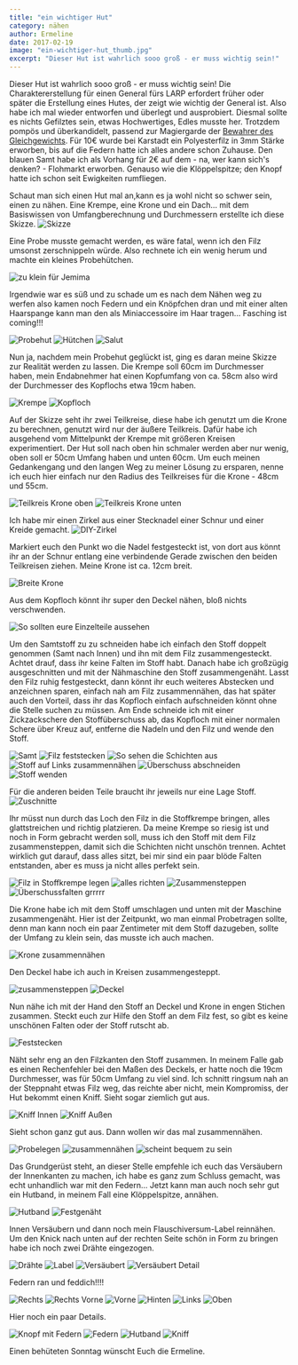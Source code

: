 ```yaml
---
title: "ein wichtiger Hut"
category: nähen
author: Ermeline
date: 2017-02-19
image: "ein-wichtiger-hut_thumb.jpg"
excerpt: "Dieser Hut ist wahrlich sooo groß - er muss wichtig sein!"
---
```


Dieser Hut ist wahrlich sooo groß - er muss wichtig sein!
Die Charaktererstellung für einen General fürs LARP erfordert früher oder später die Erstellung eines Hutes, der zeigt wie wichtig der General ist. Also habe ich mal wieder entworfen und überlegt und ausprobiert. Diesmal sollte es nichts Gefilztes sein, etwas Hochwertiges, Edles musste her. Trotzdem pompös und überkandidelt, passend zur Magiergarde der [Bewahrer des Gleichgewichts](http://magierdinge.de/). Für 10€ wurde bei Karstadt ein Polyesterfilz in 3mm Stärke erworben, bis auf die Federn hatte ich alles andere schon Zuhause. Den blauen Samt habe ich als Vorhang für 2€ auf dem - na, wer kann sich's denken? - Flohmarkt erworben. Genauso wie die Klöppelspitze; den Knopf hatte ich schon seit Ewigkeiten rumfliegen.

Schaut man sich einen Hut mal an,kann es ja wohl nicht so schwer sein, einen zu nähen. Eine Krempe, eine Krone und ein Dach... mit dem Basiswissen von Umfangberechnung und Durchmessern erstellte ich diese Skizze.
![Skizze](_1020717.JPG)

Eine Probe musste gemacht werden, es wäre fatal, wenn ich den Filz umsonst zerschnippeln würde. Also rechnete ich ein wenig herum und machte ein kleines Probehütchen.

![zu klein für Jemima](_1020714.JPG)

Irgendwie war es süß und zu schade um es nach dem Nähen weg zu werfen also kamen noch Federn und ein Knöpfchen dran und mit einer alten Haarspange kann man den als Miniaccessoire im Haar tragen... Fasching ist coming!!!

![Probehut](_1020748.JPG)
![Hütchen](_1020749.JPG)
![Salut](_1020794.JPG)

Nun ja, nachdem mein Probehut geglückt ist, ging es daran meine Skizze zur Realität werden zu lassen.
Die Krempe soll 60cm im Durchmesser haben, mein Endabnehmer hat einen Kopfumfang von ca. 58cm also wird der Durchmesser des Kopflochs etwa 19cm haben. 

![Krempe](_1020726.JPG)
![Kopfloch](_1020725.JPG)

Auf der Skizze seht ihr zwei Teilkreise, diese habe ich genutzt um die Krone zu berechnen, genutzt wird nur der äußere Teilkreis. Dafür habe ich ausgehend vom Mittelpunkt der Krempe mit größeren Kreisen experimentiert. Der Hut soll nach oben hin schmaler werden aber nur wenig, oben soll er 50cm Umfang haben und unten 60cm. Um euch meinen Gedankengang und den langen Weg zu meiner Lösung zu ersparen, nenne ich euch hier einfach nur den Radius des Teilkreises für die Krone - 48cm und 55cm. 

![Teilkreis Krone oben](_1020722.JPG)
![Teilkreis Krone unten](_1020723.JPG)

Ich  habe mir einen Zirkel aus einer Stecknadel einer Schnur und einer Kreide gemacht.
![DIY-Zirkel](_1020719.JPG)

Markiert euch den Punkt wo die Nadel festgesteckt ist, von dort aus könnt ihr an der Schnur entlang eine verbindende Gerade zwischen den beiden Teilkreisen ziehen. Meine Krone ist ca. 12cm breit.

![Breite Krone](_1020727.JPG)

Aus dem Kopfloch könnt ihr super den Deckel nähen, bloß nichts verschwenden. 

![So sollten eure Einzelteile aussehen](_1020728.JPG)

Um den Samtstoff zu zu schneiden habe ich einfach den Stoff doppelt genommen (Samt nach Innen) und ihn mit dem Filz zusammengesteckt. Achtet drauf, dass ihr keine Falten im Stoff habt. Danach habe ich großzügig ausgeschnitten und mit der Nähmaschine den Stoff zusammengenäht. Lasst den Filz ruhig festgesteckt, dann könnt ihr euch weiteres Abstecken und anzeichnen sparen, einfach nah am Filz zusammennähen, das hat später auch den Vorteil, dass ihr das Kopfloch einfach aufschneiden könnt ohne die Stelle suchen zu müssen. Am Ende schneide ich mit einer Zickzackschere den Stoffüberschuss ab, das Kopfloch mit einer normalen Schere über Kreuz auf, entferne die Nadeln und den Filz und wende den Stoff.

![Samt](_1020730.JPG)
![Filz feststecken](_1020731.JPG)
![So sehen die Schichten aus](_1020733.JPG)
![Stoff auf Links zusammennähen](_1020734.JPG)
![Überschuss abschneiden](_1020736.JPG)
![Stoff wenden](_1020737.JPG)

Für die anderen beiden Teile braucht ihr jeweils nur eine Lage Stoff.
![Zuschnitte](_1020735.JPG)

Ihr müsst nun durch das Loch den Filz in die Stoffkrempe bringen, alles glattstreichen und richtig platzieren. Da meine Krempe so riesig ist und noch in Form gebracht werden soll, muss ich den Stoff mit dem Filz zusammensteppen, damit sich die Schichten nicht unschön trennen. Achtet wirklich gut darauf, dass alles sitzt, bei mir sind ein paar blöde Falten entstanden, aber es muss ja nicht alles perfekt sein.

![Filz in Stoffkrempe legen](_1020739.JPG)
![alles richten](_1020740.JPG)
![Zusammensteppen](_1020741.JPG)
![Überschussfalten grrrrr](_1020785.JPG)

Die Krone habe ich mit dem Stoff umschlagen und unten mit der Maschine zusammengenäht. Hier ist der Zeitpunkt, wo man einmal Probetragen sollte, denn man kann noch ein paar Zentimeter mit dem Stoff dazugeben, sollte der Umfang zu klein sein, das musste ich auch machen.

![Krone zusammennähen](_1020742.JPG)

Den Deckel habe ich auch in Kreisen zusammengesteppt. 

![zusammensteppen](_1020743.JPG)
![Deckel](_1020745.JPG)

Nun nähe ich mit der Hand den Stoff an Deckel und Krone in engen Stichen zusammen. Steckt euch zur Hilfe den Stoff an dem Filz fest, so gibt es keine unschönen Falten oder der Stoff rutscht ab.

![Feststecken](_1020746.JPG)

Näht sehr eng an den Filzkanten den Stoff zusammen. In meinem Falle gab es einen Rechenfehler bei den Maßen des Deckels, er hatte noch die 19cm Durchmesser, was für 50cm Umfang zu viel sind. Ich schnitt ringsum nah an der Steppnaht etwas Filz weg, das reichte aber nicht, mein Kompromiss, der Hut bekommt einen Kniff. Sieht sogar ziemlich gut aus.

![Kniff Innen](_1020756.JPG)
![Kniff Außen](_1020757.JPG)

Sieht schon ganz gut aus. Dann wollen wir das mal zusammennähen.

![Probelegen](_1020758.JPG)
![zusammennähen](_1020760.JPG)
![scheint bequem zu sein](_1020761.JPG)

Das Grundgerüst steht, an dieser Stelle empfehle ich euch das Versäubern der Innenkanten zu machen, ich habe es ganz zum Schluss gemacht, was echt unhandlich war mit den Federn...
Jetzt kann man auch noch sehr gut ein Hutband, in meinem Fall eine Klöppelspitze, annähen.

![Hutband](_1020767.JPG)
![Festgenäht](_1020769.JPG)

Innen Versäubern und dann noch mein Flauschiversum-Label reinnähen. Um den Knick nach unten auf der rechten Seite schön in Form zu bringen habe ich noch zwei Drähte eingezogen.

![Drähte](_1020784.JPG)
![Label](_1020772.JPG)
![Versäubert](_1020789.JPG)
![Versäubert Detail](_1020788.JPG)

Federn ran und feddich!!!!

![Rechts](_1020775.JPG)
![Rechts Vorne](_1020773.JPG)
![Vorne](_1020774.JPG)
![Hinten](_1020776.JPG)
![Links](_1020777.JPG)
![Oben](_1020792.JPG)

Hier noch ein paar Details.

![Knopf mit Federn](_1020778.JPG)
![Federn](_1020782.JPG)
![Hutband](_1020783.JPG)
![Kniff](_1020793.JPG)

Einen behüteten Sonntag wünscht Euch die Ermeline.











